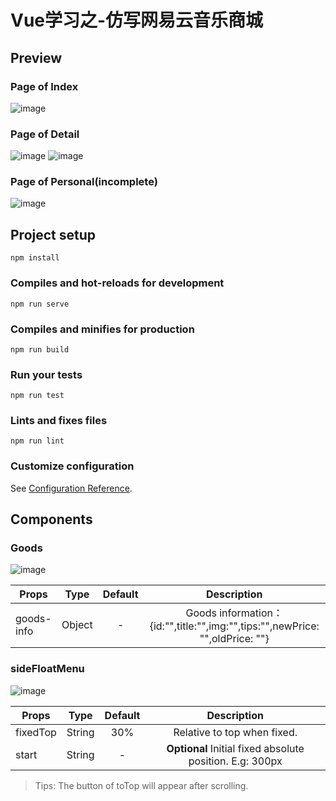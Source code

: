 # Vue学习之-仿写网易云音乐商城
 
## Preview

### Page of Index
 ![image](https://raw.githubusercontent.com/wiki/Patrick-Jun/Vue-neteaseMusicStore/index.jpg)

### Page of Detail
 ![image](https://raw.githubusercontent.com/wiki/Patrick-Jun/Vue-neteaseMusicStore/detail1.png)
 ![image](https://raw.githubusercontent.com/wiki/Patrick-Jun/Vue-neteaseMusicStore/detail2.png)

### Page of Personal(incomplete)
 ![image](https://raw.githubusercontent.com/wiki/Patrick-Jun/Vue-neteaseMusicStore/personal.png)

## Project setup
```
npm install
```

### Compiles and hot-reloads for development
```
npm run serve
```

### Compiles and minifies for production
```
npm run build
```

### Run your tests
```
npm run test
```

### Lints and fixes files
```
npm run lint
```

### Customize configuration
See [Configuration Reference](https://cli.vuejs.org/config/).

## Components

### Goods
![image](https://raw.githubusercontent.com/wiki/Patrick-Jun/Vue-neteaseMusicStore/thing.png)

| Props | Type | Default | Description |
| ---  |  :---: | :---: | :---: |
| goods-info | Object | - | Goods information： {id:"",title:"",img:"",tips:"",newPrice: "",oldPrice: ""} |

### sideFloatMenu
![image](https://raw.githubusercontent.com/wiki/Patrick-Jun/Vue-neteaseMusicStore/menu.png)

| Props | Type | Default | Description |
| ---  |  :---: | :---: | :---: |
| fixedTop | String | 30% | Relative to top when fixed. |
| start | String | - | **Optional** Initial fixed absolute position. E.g: 300px |

> Tips: The button of toTop  will appear after scrolling.
